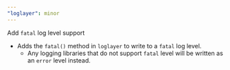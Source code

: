 ```yaml
---
"loglayer": minor
---
```


Add `fatal` log level support

- Adds the `fatal()` method in `loglayer` to write to a `fatal` 
log level.
  * Any logging libraries that do not support `fatal` level will 
  be written as an `error` level instead.
